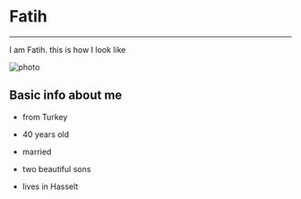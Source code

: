 # Fatih

---
I am Fatih. this is how I look like

![photo](https://avatars2.githubusercontent.com/u/61707314?s=400&u=d687714c44e68140494ce18a5bb027b981cd712b&v=4)

## Basic info about me

* from Turkey

* 40 years old

* married

* two beautiful sons

* lives in Hasselt